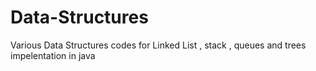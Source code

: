 # Data-Structures
Various Data Structures codes for Linked List , stack , queues and trees impelentation in java
